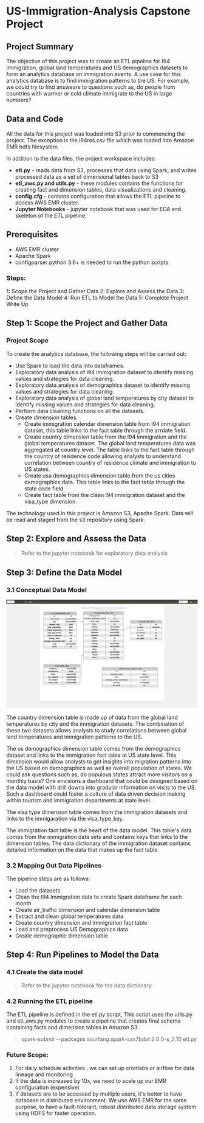 # US-Immigration-Analysis Capstone Project

## Project Summary
The objective of this project was to create an ETL pipeline for I94 immigration, global land temperatures and US demographics datasets to form an analytics database on immigration events. A use case for this analytics database is to find immigration patterns to the US. For example, we could try to find answears to questions such as, do people from countries with warmer or cold climate immigrate to the US in large numbers?

## Data and Code
All the data for this project was loaded into S3 prior to commencing the project. The exception is the i94res.csv file which was loaded into Amazon EMR hdfs filesystem. 

In addition to the data files, the project workspace includes:
* **etl.py** - reads data from S3, processes that data using Spark, and writes processed data as a set of dimensional tables back to S3
* **etl_aws.py and utils.py** - these modules contains the functions for creating fact and dimension tables, data visualizations and cleaning. 
* **config.cfg** - contains configuration that allows the ETL pipeline to access AWS EMR cluster. 
* **Jupyter Notebooks** - jupyter notebook that was used for EDA and skeleton of the ETL pipeline.

## Prerequisites
* AWS EMR cluster
* Apache Spark
* configparser
python 3.6+ is needed to run the python scripts.

### Steps:
 1: Scope the Project and Gather Data
 2: Explore and Assess the Data
 3: Define the Data Model
 4: Run ETL to Model the Data
 5: Complete Project Write Up

## Step 1: Scope the Project and Gather Data
### Project Scope
To create the analytics database, the following steps will be carried out:
* Use Spark to load the data into dataframes.
* Exploratory data analysis of I94 immigration dataset to identify missing values and strategies for data cleaning.
* Exploratory data analysis of demographics dataset to identify missing values and strategies for data cleaning.
* Exploratory data analysis of global land temperatures by city dataset to identify missing values and strategies for data cleaning.
* Perform data cleaning functions on all the datasets.
* Create dimension tables.
    * Create immigration calendar dimension table from I94 immigration dataset, this table links to the fact table through the arrdate field.
    * Create country dimension table from the I94 immigration and the global temperatures dataset. The global land temperatures data was aggregated at country level. The table links to the fact table through the country of residence code allowing analysts to understand correlation between country of residence climate and immigration to US states.
    * Create usa demographics dimension table from the us cities demographics data. This table links to the fact table through the state code field.
    * Create fact table from the clean I94 immigration dataset and the visa_type dimension.

The technology used in this project is Amazon S3, Apache Spark. Data will be read and staged from 
the s3 repository using Spark.

## Step 2: Explore and Assess the Data

> Refer to the jupyter notebook for exploratory data analysis

## Step 3: Define the Data Model
### 3.1 Conceptual Data Model

<img src=https://github.com/Saswata2k/US-Immigration-Analysis/blob/main/er_diagram.png >

The country dimension table is made up of data from the global land temperatures by city and the immigration datasets. The combination of these two datasets allows analysts to study correlations between global land temperatures and immigration patterns to the US.

The us demographics dimension table comes from the demographics dataset and links to the immigration fact table at US state level. This dimension would allow analysts to get insights into migration patterns into the US based on demographics as well as overall population of states. We could ask questions such as, do populous states attract more visitors on a monthly basis? One envisions a dashboard that could be designed based on the data model with drill downs into gradular information on visits to the US. Such a dashboard could foster a culture of data driven decision making within tourism and immigration departments at state level. 

The visa type dimension table comes from the immigration datasets and links to the immigaration via the visa_type_key. 

The immigration fact table is the heart of the data model. This table's data comes from the immigration data sets and contains keys that links to the dimension tables. The data dictionary of the immigration dataset contains detailed information on the data that makes up the fact table. 

### 3.2 Mapping Out Data Pipelines
The pipeline steps are as follows:
* Load the datasets
* Clean the I94 Immigration data to create Spark dataframe for each month
* Create air_traffic dimension and calendar dimension table
* Extract and clean global temperatures data
* Create country dimension and immigration fact table
* Load and preprocess US Demographics data
* Create demographic dimension table

## Step 4: Run Pipelines to Model the Data 
### 4.1 Create the data model
> Refer to the jupyter notebook for the data dictionary.

### 4.2 Running the ETL pipeline
The ETL pipeline is defined in the etl.py script, 
This script uses the utils.py and etl_aws.py modules to create a pipeline that creates final schema containing
facts and dimension tables in Amazon S3.
> spark-submit --packages saurfang:spark-sas7bdat:2.0.0-s_2.10 etl.py

### Future Scope:
1. For daily schedule activities , we can set up crontabs or airflow for data lineage and monitoring
2. If the data is increased by 10x, we need to scale up our EMR configuration (expensive)
3. If datasets are to be accessed by multiple users, it's better to have database in distributed environment. We use AWS
EMR for the same purpose, to have a fault-tolerant, robust distributed data storage system using HDFS for faster operation.
